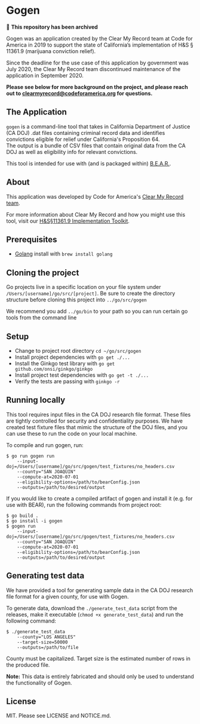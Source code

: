 # Gogen

🚫 **This repository has been archived**

Gogen was an application created by the Clear My Record team at Code for America in 2019 to support the state of California’s implementation of H&S § 11361.9 (marijuana conviction relief).

Since the deadline for the use case of this application by government was July 2020, the Clear My Record team discontinued maintenance of the application in September 2020.

**Please see below for more background on the project, and please reach out to clearmyrecord@codeforamerica.org for questions.**

## The Application

`gogen` is a command-line tool that takes in California Department of Justice (CA DOJ) .dat files containing criminal record data and identifies convictions eligible for relief under California's Proposition 64.  
The output is a bundle of CSV files that contain original data from the CA DOJ as well as eligibility info for relevant convictions.

This tool is intended for use with (and is packaged within) [B.E.A.R.](https://github.com/codeforamerica/bear).

## About

This application was developed by Code for America's [Clear My Record team](https://www.codeforamerica.org/programs/clear-my-record).

For more information about Clear My Record and how you might use this tool, visit our [H&S§11361.9 Implementation Toolkit](https://www.codeforamerica.org/programs/clear-my-record).

## Prerequisites

 - [Golang](https://golang.org/) install with `brew install golang`
 
## Cloning the project

Go projects live in a specific location on your file system under `/Users/[username]/go/src/[project]`.
Be sure to create the directory structure before cloning this project into `../go/src/gogen`

We recommend you add `../go/bin` to your path so you can run certain go tools from the command line 

## Setup

 - Change to project root directory `cd ~/go/src/gogen`
 - Install project dependencies with `go get ./...`
 - Install the Ginkgo test library with `go get github.com/onsi/ginkgo/ginkgo`
 - Install project test dependencies with `go get -t ./...`
 - Verify the tests are passing with `ginkgo -r`
 
## Running locally

This tool requires input files in the CA DOJ research file format. These files are tightly controlled for security and confidentiality purposes. 
We have created test fixture files that mimic the structure of the DOJ files, and you can use these to run the code on your local machine.

To compile and run gogen, run:
```
$ go run gogen run
    --input-doj=/Users/[username]/go/src/gogen/test_fixtures/no_headers.csv
    --county="SAN JOAQUIN"
    --compute-at=2020-07-01
    --eligibility-options=/path/to/bearConfig.json
    --outputs=/path/to/desired/output
```

If you would like to create a compiled artifact of gogen and install it (e.g. for use with BEAR), run the following commands from project root:
```
$ go build .
$ go install -i gogen
$ gogen run 
    --input-doj=/Users/[username]/go/src/gogen/test_fixtures/no_headers.csv
    --county="SAN JOAQUIN"
    --compute-at=2020-07-01
    --eligibility-options=/path/to/bearConfig.json
    --outputs=/path/to/desired/output
```

## Generating test data

We have provided a tool for generating sample data in the CA DOJ research file format for a given county, for use with Gogen.

To generate data, download the `./generate_test_data` script from the releases, make it executable (`chmod +x generate_test_data`) and run the following command:
```
$ ./generate_test_data 
    --county="LOS ANGELES"
    --target-size=50000
    --outputs=/path/to/file
```

County must be capitalized. Target size is the estimated number of rows in the produced file.

**Note:** This data is entirely fabricated and should only be used to understand the functionality of Gogen.
 
## License

MIT. Please see LICENSE and NOTICE.md.
